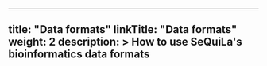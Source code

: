 
---
title: "Data formats"
linkTitle: "Data formats"
weight: 2
description: >
    How to use SeQuiLa's bioinformatics data formats
---

